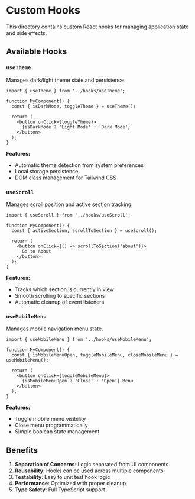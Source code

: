 # Custom Hooks

This directory contains custom React hooks for managing application state and side effects.

## Available Hooks

### `useTheme`
Manages dark/light theme state and persistence.

```tsx
import { useTheme } from '../hooks/useTheme';

function MyComponent() {
  const { isDarkMode, toggleTheme } = useTheme();
  
  return (
    <button onClick={toggleTheme}>
      {isDarkMode ? 'Light Mode' : 'Dark Mode'}
    </button>
  );
}
```

**Features:**
- Automatic theme detection from system preferences
- Local storage persistence
- DOM class management for Tailwind CSS

### `useScroll`
Manages scroll position and active section tracking.

```tsx
import { useScroll } from '../hooks/useScroll';

function MyComponent() {
  const { activeSection, scrollToSection } = useScroll();
  
  return (
    <button onClick={() => scrollToSection('about')}>
      Go to About
    </button>
  );
}
```

**Features:**
- Tracks which section is currently in view
- Smooth scrolling to specific sections
- Automatic cleanup of event listeners

### `useMobileMenu`
Manages mobile navigation menu state.

```tsx
import { useMobileMenu } from '../hooks/useMobileMenu';

function MyComponent() {
  const { isMobileMenuOpen, toggleMobileMenu, closeMobileMenu } = useMobileMenu();
  
  return (
    <button onClick={toggleMobileMenu}>
      {isMobileMenuOpen ? 'Close' : 'Open'} Menu
    </button>
  );
}
```

**Features:**
- Toggle mobile menu visibility
- Close menu programmatically
- Simple boolean state management

## Benefits

1. **Separation of Concerns**: Logic separated from UI components
2. **Reusability**: Hooks can be used across multiple components
3. **Testability**: Easy to unit test hook logic
4. **Performance**: Optimized with proper cleanup
5. **Type Safety**: Full TypeScript support
